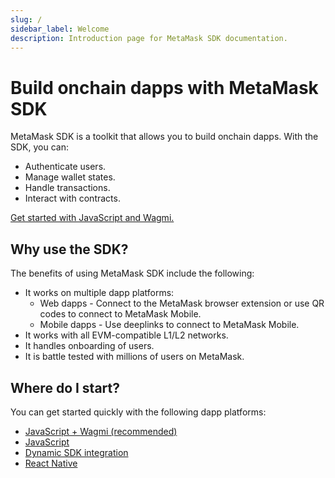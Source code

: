 ```yaml
---
slug: /
sidebar_label: Welcome
description: Introduction page for MetaMask SDK documentation.
---
```


# Build onchain dapps with MetaMask SDK

MetaMask SDK is a toolkit that allows you to build onchain dapps.
With the SDK, you can:

- Authenticate users.
- Manage wallet states.
- Handle transactions.
- Interact with contracts.

[Get started with JavaScript and Wagmi.](quickstart/javascript-wagmi.md)

## Why use the SDK?

The benefits of using MetaMask SDK include the following:

- It works on multiple dapp platforms:
  - Web dapps - Connect to the MetaMask browser extension or use QR codes to connect to MetaMask Mobile.
  - Mobile dapps - Use deeplinks to connect to MetaMask Mobile.
- It works with all EVM-compatible L1/L2 networks.
- It handles onboarding of users.
- It is battle tested with millions of users on MetaMask.

## Where do I start?

You can get started quickly with the following dapp platforms:

- [JavaScript + Wagmi (recommended)](quickstart/javascript-wagmi.md)
- [JavaScript](quickstart/javascript.md)
- [Dynamic SDK integration](quickstart/javascript-dynamic.md)
- [React Native](quickstart/react-native.md)
